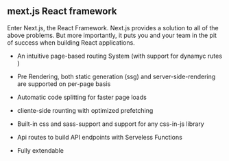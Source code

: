 ## mext.js React framework 

Enter Next.js, the React Framework. Next.js
provides a solution to all of the above problems.
But more importantly, it puts you and your team in the pit of success when building React applications.

- An intuitive page-based routing System (with support for dynamyc rutes
  )
- Pre Rendering, both static generation (ssg) and server-side-rendering
are supported on per-page basis

- Automatic code splitting for faster page loads 
- cliente-side rounting with optimized prefetching

- Built-in css and sass-support and support for any css-in-js library
- Api routes to build API endpoints with Serveless Functions

- Fully extendable

